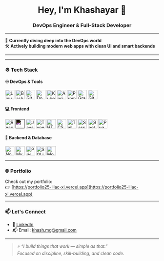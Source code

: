 <h1 align="center">Hey, I'm Khashayar 👋</h1>
<h3 align="center">DevOps Engineer & Full-Stack Developer </h3>


---

🌱 **Currently diving deep into the DevOps world**  
🛠️ **Actively building modern web apps with clean UI and smart backends**

---

---

### ⚙️ Tech Stack

#### ♾️ DevOps & Tools
<p align="left">
  <!-- Core Tools -->
  <img src="https://cdn.jsdelivr.net/gh/devicons/devicon/icons/linux/linux-original.svg" alt="Linux" width="30" height="30"/>
  <img src="https://cdn.jsdelivr.net/gh/devicons/devicon/icons/bash/bash-original.svg" alt="Bash" width="30" height="30"/>
  <img src="https://cdn.jsdelivr.net/gh/devicons/devicon/icons/git/git-original.svg" alt="Git" width="30" height="30"/>
  <img src="https://cdn.jsdelivr.net/gh/devicons/devicon/icons/docker/docker-original.svg" alt="Docker" width="30" height="30"/>
  
  <!-- DevOps & Automation -->
  <img src="https://cdn.jsdelivr.net/gh/devicons/devicon/icons/kubernetes/kubernetes-plain.svg" alt="Kubernetes" width="30" height="30"/>
  <img src="https://cdn.jsdelivr.net/gh/devicons/devicon/icons/ansible/ansible-original.svg" alt="Ansible" width="30" height="30"/>
  
  
  <!-- Monitoring & CI/CD -->
  <img src="https://cdn.jsdelivr.net/gh/devicons/devicon/icons/prometheus/prometheus-original.svg" alt="Prometheus" width="30" height="30"/>
  <img src="https://cdn.jsdelivr.net/gh/devicons/devicon/icons/grafana/grafana-original.svg" alt="Grafana" width="30" height="30"/>
  <img src="https://cdn.jsdelivr.net/gh/devicons/devicon/icons/gitlab/gitlab-original.svg" alt="GitLab" width="30" height="30"/>
</p>

#### 💻 Frontend
<p align="left">
  <img src="https://cdn.jsdelivr.net/gh/devicons/devicon/icons/react/react-original.svg" alt="React" width="30" height="30"/>
  <img src="https://cdn.jsdelivr.net/gh/devicons/devicon/icons/nextjs/nextjs-original.svg" alt="Next.js" width="30" height="30" style="filter: invert(1)"/>
  <img src="https://cdn.jsdelivr.net/gh/devicons/devicon/icons/javascript/javascript-original.svg" alt="JavaScript" width="30" height="30"/>
  <img src="https://cdn.jsdelivr.net/gh/devicons/devicon/icons/typescript/typescript-original.svg" alt="TypeScript" width="30" height="30"/>
  <img src="https://cdn.jsdelivr.net/gh/devicons/devicon/icons/html5/html5-original.svg" alt="HTML" width="30" height="30"/>
  <img src="https://cdn.jsdelivr.net/gh/devicons/devicon/icons/css3/css3-original.svg" alt="CSS" width="30" height="30"/>
  <img src="https://cdn.simpleicons.org/tailwindcss/06B6D4" alt="Tailwind CSS" width="30" height="30"/>
  <img src="https://cdn.jsdelivr.net/gh/devicons/devicon/icons/sass/sass-original.svg" alt="Sass" width="30" height="30"/>
  <img src="https://cdn.jsdelivr.net/gh/devicons/devicon/icons/bootstrap/bootstrap-original.svg" alt="Bootstrap" width="30" height="30"/>
  <img src="https://cdn.simpleicons.org/pug/A86454" alt="Pug" width="30" height="30"/>
  
</p>

#### 🧠 Backend & Database
<p align="left">
  <img src="https://cdn.jsdelivr.net/gh/devicons/devicon/icons/nodejs/nodejs-original.svg" alt="Node.js" width="30" height="30"/>
  <img src="https://cdn.jsdelivr.net/gh/devicons/devicon/icons/mysql/mysql-original.svg" alt="MySQL" width="30" height="30"/>
  <img src="https://cdn.jsdelivr.net/gh/devicons/devicon/icons/prisma/prisma-original.svg" alt="Prisma" width="30" height="30"/>
  <img src="https://cdn.jsdelivr.net/gh/devicons/devicon/icons/sqlite/sqlite-original.svg" alt="SQLite" width="30" height="30"/>
  <img src="https://cdn.jsdelivr.net/gh/devicons/devicon/icons/mongodb/mongodb-original.svg" alt="MongoDB" width="30" height="30"/>
 
</p>


---

### 🌐 Portfolio

Check out my portfolio:  
👉 [https://portfolio25-lilac-xi.vercel.app](https://portfolio25-lilac-xi.vercel.app)

---

### 📫 Let's Connect

- 💼 [LinkedIn](https://www.linkedin.com/in/khashayar-mir/)
- 📬 Email: khash.mg@gmail.com  

---

> ⚡ *“I build things that work — simple as that.”*  
> *Focused on discipline, skill-building, and clean code.*

